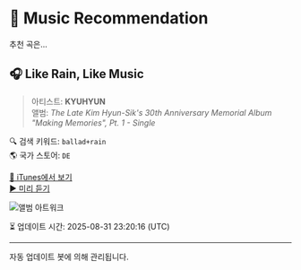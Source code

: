 
# 🎵 Music Recommendation

추천 곡은...

## 🎧 Like Rain, Like Music  
> 아티스트: **KYUHYUN**  
> 앨범: _The Late Kim Hyun-Sik's 30th Anniversary Memorial Album "Making Memories", Pt. 1 - Single_  

🔍 검색 키워드: `ballad+rain`  
🌎 국가 스토어: `DE`

[🔗 iTunes에서 보기](https://music.apple.com/de/album/like-rain-like-music/1539361033?i=1539361034&uo=4)  
[▶️ 미리 듣기](https://audio-ssl.itunes.apple.com/itunes-assets/AudioPreview211/v4/f3/d4/a1/f3d4a1af-7a42-83d3-5a26-486bbde79da7/mzaf_14834733129521711406.plus.aac.p.m4a)

![앨범 아트워크](https://is1-ssl.mzstatic.com/image/thumb/Music211/v4/cb/52/f3/cb52f3df-a0b0-c4cb-263c-19acee6a2900/cover_KM0011433_1.jpg/100x100bb.jpg)

⏳ 업데이트 시간: 2025-08-31 23:20:16 (UTC)

---
자동 업데이트 봇에 의해 관리됩니다.
